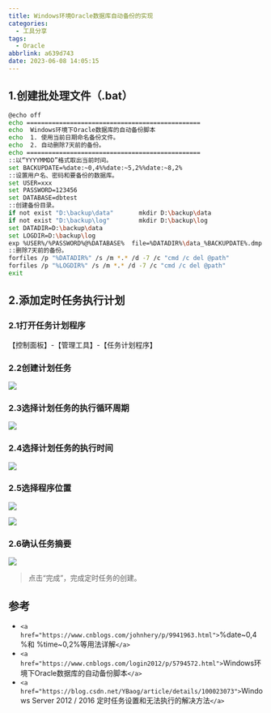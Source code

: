 ```yaml
---
title: Windows环境Oracle数据库自动备份的实现
categories:
  - 工具分享
tags:
  - Oracle
abbrlink: a639d743
date: 2023-06-08 14:05:15
---
```

<meta name="referrer" content="no-referrer" />

<!--more-->

## 1.创建批处理文件（.bat）

```bash
@echo off   
echo ================================================   
echo  Windows环境下Oracle数据库的自动备份脚本  
echo  1. 使用当前日期命名备份文件。  
echo  2. 自动删除7天前的备份。  
echo ================================================  
::以“YYYYMMDD”格式取出当前时间。  
set BACKUPDATE=%date:~0,4%%date:~5,2%%date:~8,2%  
::设置用户名、密码和要备份的数据库。  
set USER=xxx  
set PASSWORD=123456  
set DATABASE=dbtest  
::创建备份目录。  
if not exist "D:\backup\data"       mkdir D:\backup\data  
if not exist "D:\backup\log"        mkdir D:\backup\log  
set DATADIR=D:\backup\data  
set LOGDIR=D:\backup\log  
exp %USER%/%PASSWORD%@%DATABASE%  file=%DATADIR%\data_%BACKUPDATE%.dmp log=%LOGDIR%\log_%BACKUPDATE%.log  
::删除7天前的备份。  
forfiles /p "%DATADIR%" /s /m *.* /d -7 /c "cmd /c del @path"  
forfiles /p "%LOGDIR%" /s /m *.* /d -7 /c "cmd /c del @path"  
exit
```

## 2.添加定时任务执行计划

### 2.1打开任务计划程序

【控制面板】-【管理工具】-【任务计划程序】

### 2.2创建计划任务

![](http://qiniu-image.gotojava.cn/blog/2023-12-15-191139.jpg)

### 2.3选择计划任务的执行循环周期

![](http://qiniu-image.gotojava.cn/blog/2023-12-15-191142.jpg)

### 2.4选择计划任务的执行时间

![](http://qiniu-image.gotojava.cn/blog/2023-12-15-191144.jpg)

### 2.5选择程序位置

![](http://qiniu-image.gotojava.cn/blog/2023-12-15-191147.jpg)

![](http://qiniu-image.gotojava.cn/blog/2023-12-15-191149.jpg)

### 2.6确认任务摘要

![](http://qiniu-image.gotojava.cn/blog/2023-12-15-191152.jpg)

> 点击“完成”，完成定时任务的创建。

## 参考

- `<a href="https://www.cnblogs.com/johnhery/p/9941963.html">`%date~0,4%和 %time~0,2%等用法详解`</a>`
- `<a href="https://www.cnblogs.com/login2012/p/5794572.html">`Windows环境下Oracle数据库的自动备份脚本`</a>`
- `<a href="https://blog.csdn.net/YBaog/article/details/100023073">`Windows Server 2012 / 2016 定时任务设置和无法执行的解决方法`</a>`
